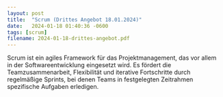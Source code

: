 ```yaml
---
layout: post
title:  "Scrum (Drittes Angebot 18.01.2024)"
date:   2024-01-18 01:40:36 -0600
tags: [scrum]
filename: 2024-01-18-drittes-angebot.pdf
---
```


Scrum ist ein agiles Framework für das Projektmanagement, das vor allem in der Softwareentwicklung eingesetzt wird. Es fördert die Teamzusammenarbeit, Flexibilität und iterative Fortschritte durch regelmäßige Sprints, bei denen Teams in festgelegten Zeitrahmen spezifische Aufgaben erledigen.